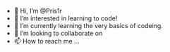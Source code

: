 - 👋 Hi, I’m @Pris1r
- 👀 I’m interested in learning to code!  
- 🌱 I’m currently learning the very basics of codeing.
- 💞️ I’m looking to collaborate on 
- 📫 How to reach me ...

<!---
Pris1r/Pris1r is a ✨ special ✨ repository because its `README.md` (this file) appears on your GitHub profile.
You can click the Preview link to take a look at your changes.
--->
